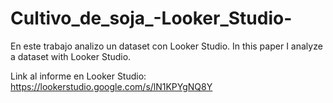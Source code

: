 # Cultivo_de_soja_-Looker_Studio-
En este trabajo analizo un dataset con Looker Studio. In this paper I analyze a dataset with Looker Studio.

Link al informe en Looker Studio: https://lookerstudio.google.com/s/lN1KPYgNQ8Y

